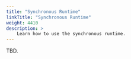 ```yaml
---
title: "Synchronous Runtime"
linkTitle: "Synchronous Runtime"
weight: 4410
description: >	
    Learn how to use the synchronous runtime.
---
```


TBD.
